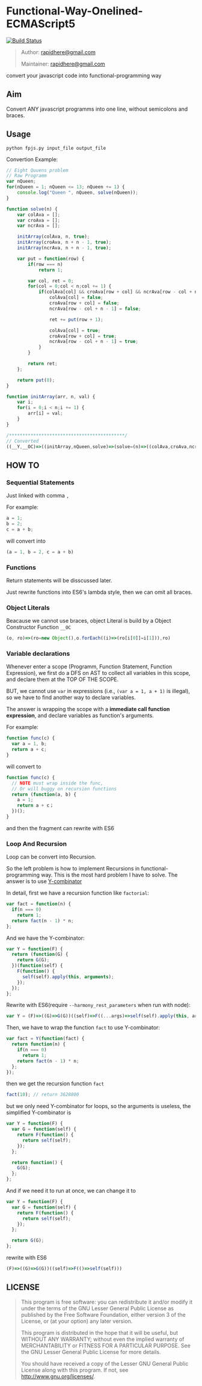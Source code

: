 Functional-Way-Onelined-ECMAScript5
===

[![Build Status](https://travis-ci.org/rapidhere/fpjs.svg?branch=master)](https://travis-ci.org/rapidhere/fpjs)

> Author: rapidhere@gmail.com
>
> Maintainer: rapidhere@gmail.com
>

convert your javascript code into functional-programming way

Aim
---

Convert ANY javascript programms into one line, without semicolons and braces.

Usage
---

`python fpjs.py input_file output_file`

Convertion Example:

```js
// Eight Quuens problem
// Raw Programm
var nQueen;
for(nQueen = 1; nQueen <= 13; nQueen += 1) {
    console.log("Queen ", nQueen, solve(nQueen));
}

function solve(n) {
    var colAva = [];
    var croAva = [];
    var ncrAva = [];

    initArray(colAva, n, true);
    initArray(croAva, n + n - 1, true);
    initArray(ncrAva, n + n - 1, true);

    var put = function(row) {
        if(row === n)
            return 1;

        var col, ret = 0;
        for(col = 0;col < n;col += 1) {
            if(colAva[col] && croAva[row + col] && ncrAva[row - col + n - 1]) {
                colAva[col] = false;
                croAva[row + col] = false;
                ncrAva[row - col + n - 1] = false;

                ret += put(row + 1);

                colAva[col] = true;
                croAva[row + col] = true;
                ncrAva[row - col + n - 1] = true;
            }
        }

        return ret;
    };

    return put(0);
}

function initArray(arr, n, val) {
    var i;
    for(i = 0;i < n;i += 1) {
        arr[i] = val;
    }
}

/*******************************************/
// Converted
((__Y,__OC)=>((initArray,nQueen,solve)=>(solve=(n)=>((colAva,croAva,ncrAva,put)=>((colAva=[]),(croAva=[]),(ncrAva=[]),initArray(colAva,n,true),initArray(croAva,((n)+(n))-(1),true),initArray(ncrAva,((n)+(n))-(1),true),(put=(row)=>((col,ret)=>(((__T,__A)=>(__T?((1)):((__A()))))((row)===(n),(()=>((ret=0),((__WA,__WN)=>(col=0,__Y((__W)=>(((__T,__A)=>(__T?((colAva[col]=false,croAva[(row)+(col)]=false,ncrAva[(((row)-(col))+(n))-(1)]=false,ret+=put((row)+(1)),colAva[col]=true,croAva[(row)+(col)]=true,ncrAva[(((row)-(col))+(n))-(1)]=true,__A())):((__A()))))(((colAva[col])&&(croAva[(row)+(col)]))&&(ncrAva[(((row)-(col))+(n))-(1)]),(()=>(__WN(__W,__WA))))))))((()=>(ret)),(__W,__WA)=>(col+=1,((col)<(n))?__W():__WA())))))))()),put(0)))(),initArray=(arr,n,val)=>((i)=>(undefined,((__WA,__WN)=>(i=0,__Y((__W)=>(arr[i]=val,__WN(__W,__WA)))))((()=>undefined),(__W,__WA)=>(i+=1,((i)<(n))?__W():__WA()))))(),undefined,((__WA,__WN)=>(nQueen=1,__Y((__W)=>(console.log("Queen ",nQueen,solve(nQueen)),__WN(__W,__WA)))))((()=>undefined),(__W,__WA)=>(nQueen+=1,((nQueen)<=(13))?__W():__WA()))))())((F)=>((G)=>G(G))((self)=>F(()=>self(self))),(o, ro)=>(ro=new Object(),o.forEach((i)=>(ro[i[0]]=i[1])),ro));

```


HOW TO
---

### Sequential Statements

Just linked with comma `,`

For example:
```js
a = 1;
b = 2;
c = a + b;
```

will convert into

```js
(a = 1, b = 2, c = a + b)
```

### Functions

Return statements will be disscussed later.

Just rewrite functions into ES6's lambda style, then we can omit all braces.

### Object Literals

Beacause we cannot use braces, object Literal is build by a Object Constructor Function `__OC`

```js
(o, ro)=>(ro=new Object(),o.forEach((i)=>(ro[i[0]]=i[1])),ro)
```

### Variable declarations

Whenever enter a scope (Programm, Function Statement, Function Expression), we first do a DFS on AST to collect all variables in this scope,
and declare them at the TOP OF THE SCOPE.

BUT, we cannot use `var` in expressions (i.e., `(var a = 1, a + 1)` is illegal), so we have to find another way to declare variables.

The answer is wrapping the scope with a **immediate call function expression**, and declare variables as function's arguments.

For example:
```js
function func(c) {
  var a = 1, b;
  return a + c; 
}
```

will convert to

```js
function func(c) {
  // NOTE must wrap inside the func,
  // Or will buggy on recursion functions
  return (function(a, b) {
    a = 1;
    return a + c；
  })();
}
```

and then the fragment can rewrite with ES6

### Loop And Recursion

Loop can be convert into Recursion.

So the left problem is how to implement Recursions in functional-programming way. This is the most hard problem I have to solve. The answer is
to use [Y-combinator](https://en.wikipedia.org/wiki/Fixed-point_combinator)

In detail, first we have a recursion function like `factorial`:
```js
var fact = function(n) {
  if(n === 0)
    return 1;
  return fact(n - 1) * n;
};
```

And we have the Y-combinator:
```js
var Y = function(F) {
  return (function(G) {
    return G(G);
  })(function(self) {
    F(function() {
      self(self).apply(this, arguments);
    });
  });
};
```
Rewrite with ES6(require `--harmony_rest_parameters` when run with node):
```js
var Y = (F)=>((G)=>G(G))((self)=>F((...args)=>self(self).apply(this, args)));
```

Then, we have to wrap the function `fact` to use Y-combinator:
```js
var fact = Y(function(fact) {
  return function(n) {
    if(n === 0)
      return 1;
    return fact(n - 1) * n;
  };
});
```

then we get the recursion function `fact`
```js
fact(10); // return 3628800
```

but we only need Y-combinator for loops, so the arguments is useless, the simplified Y-combinator is

```js
var Y = function(F) {
  var G = function(self) {
    return F(function() {
      return self(self);
    });
  };

  return function() {
    G(G);
  };
};
```

And if we need it to run at once, we can change it to

```js
var Y = function(F) {
  var G = function(self) {
    return F(function() {
      return self(self);
    });
  };

  return G(G);
};
```

rewrite with ES6

```js
(F)=>((G)=>G(G))((self)=>F(()=>self(self)))
```

LICENSE
---

> This program is free software: you can redistribute it and/or modify it under the terms of the GNU Lesser General Public License as published by the Free Software Foundation, either version 3 of the License, or (at your option) any later version.
>
> This program is distributed in the hope that it will be useful, but WITHOUT ANY WARRANTY; without even the implied warranty of MERCHANTABILITY or FITNESS FOR A PARTICULAR PURPOSE. See the GNU Lesser General Public License for more details.
>
> You should have received a copy of the Lesser GNU General Public License along with this program. If not, see http://www.gnu.org/licenses/.

